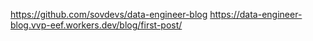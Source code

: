 https://github.com/sovdevs/data-engineer-blog
https://data-engineer-blog.vvp-eef.workers.dev/blog/first-post/
